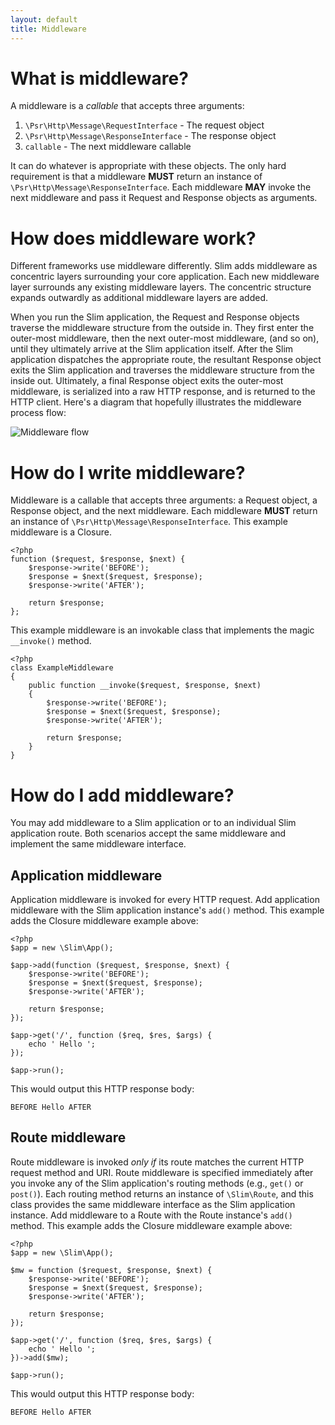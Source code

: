 ```yaml
---
layout: default
title: Middleware
---
```


# What is middleware?

A middleware is a _callable_ that accepts three arguments: 

1. `\Psr\Http\Message\RequestInterface` - The request object
2. `\Psr\Http\Message\ResponseInterface` - The response object
3. `callable` - The next middleware callable
 
It can do whatever is appropriate with these objects. The only hard requirement is that a middleware **MUST** return an instance of `\Psr\Http\Message\ResponseInterface`. Each middleware **MAY** invoke the next middleware and pass it Request and Response objects as arguments.

# How does middleware work?

Different frameworks use middleware differently. Slim adds middleware as concentric layers surrounding your core application. Each new middleware layer surrounds any existing middleware layers. The concentric structure expands outwardly as additional middleware layers are added.

When you run the Slim application, the Request and Response objects traverse the middleware structure from the outside in. They first enter the outer-most middleware, then the next outer-most middleware, (and so on), until they ultimately arrive at the Slim application itself. After the Slim application dispatches the appropriate route, the resultant Response object exits the Slim application and traverses the middleware structure from the inside out. Ultimately, a final Response object exits the outer-most middleware, is serialized into a raw HTTP response, and is returned to the HTTP client. Here's a diagram that hopefully illustrates the middleware process flow:

![Middleware flow](/images/middleware.png 'Middleware')

# How do I write middleware?

Middleware is a callable that accepts three arguments: a Request object, a Response object, and the next middleware. Each middleware **MUST** return an instance of `\Psr\Http\Message\ResponseInterface`. This example middleware is a Closure.

    <?php
    function ($request, $response, $next) {
        $response->write('BEFORE');
        $response = $next($request, $response);
        $response->write('AFTER');

        return $response;
    };

This example middleware is an invokable class that implements the magic `__invoke()` method.

    <?php
    class ExampleMiddleware
    {
        public function __invoke($request, $response, $next)
        {
            $response->write('BEFORE');
            $response = $next($request, $response);
            $response->write('AFTER');

            return $response;
        }
    }

# How do I add middleware?

You may add middleware to a Slim application or to an individual Slim application route. Both scenarios accept the same middleware and implement the same middleware interface.

## Application middleware

Application middleware is invoked for every HTTP request. Add application middleware with the Slim application instance's `add()` method. This example adds the Closure middleware example above:

    <?php
    $app = new \Slim\App();

    $app->add(function ($request, $response, $next) {
        $response->write('BEFORE');
        $response = $next($request, $response);
        $response->write('AFTER');

        return $response;
    });

    $app->get('/', function ($req, $res, $args) {
        echo ' Hello ';
    });

    $app->run();

This would output this HTTP response body:

    BEFORE Hello AFTER

## Route middleware

Route middleware is invoked _only if_ its route matches the current HTTP request method and URI. Route middleware is specified immediately after you invoke any of the Slim application's routing methods (e.g., `get()` or `post()`). Each routing method returns an instance of `\Slim\Route`, and this class provides the same middleware interface as the Slim application instance. Add middleware to a Route with the Route instance's `add()` method. This example adds the Closure middleware example above:

    <?php
    $app = new \Slim\App();

    $mw = function ($request, $response, $next) {
        $response->write('BEFORE');
        $response = $next($request, $response);
        $response->write('AFTER');

        return $response;
    });

    $app->get('/', function ($req, $res, $args) {
        echo ' Hello ';
    })->add($mw);

    $app->run();

This would output this HTTP response body:

    BEFORE Hello AFTER
